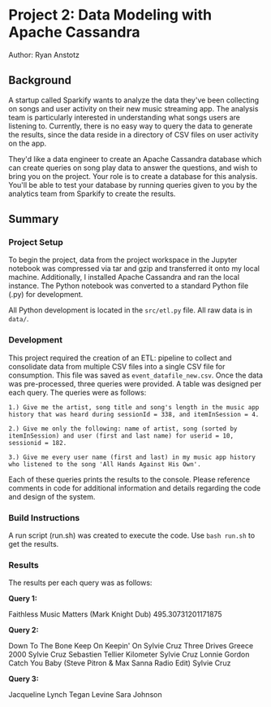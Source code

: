 # Project 2: Data Modeling with Apache Cassandra

Author: Ryan Anstotz

## Background

A startup called Sparkify wants to analyze the data they've been collecting on songs and user activity on their new music streaming app. The analysis team is particularly interested in understanding what songs users are listening to. Currently, there is no easy way to query the data to generate the results, since the data reside in a directory of CSV files on user activity on the app.

They'd like a data engineer to create an Apache Cassandra database which can create queries on song play data to answer the questions, and wish to bring you on the project. Your role is to create a database for this analysis. You'll be able to test your database by running queries given to you by the analytics team from Sparkify to create the results.

## Summary

### Project Setup

To begin the project, data from the project workspace in the Jupyter notebook was compressed via tar and gzip and transferred it onto my local machine. Additionally, I installed Apache Cassandra and ran the local instance. The Python notebook was converted to a standard Python file (.py) for development.

All Python development is located in the `src/etl.py` file. All raw data is in `data/`.

### Development

This project required the creation of an ETL: pipeline to collect and consolidate data from multiple CSV files into a single CSV file for consumption. This file was saved as `event_datafile_new.csv`. Once the data was pre-processed, three queries were provided. A table was designed per each query. The queries were as follows:

    1.) Give me the artist, song title and song's length in the music app history that was heard during sessionId = 338, and itemInSession = 4.

    2.) Give me only the following: name of artist, song (sorted by itemInSession) and user (first and last name) for userid = 10, sessionid = 182.

    3.) Give me every user name (first and last) in my music app history who listened to the song 'All Hands Against His Own'.

Each of these queries prints the results to the console. Please reference comments in code for additional information and details regarding the code and design of the system.

### Build Instructions

A run script (run.sh) was created to execute the code. Use `bash run.sh` to get the results.

### Results

The results per each query was as follows:

**Query 1:**

Faithless Music Matters (Mark Knight Dub) 495.30731201171875

**Query 2:**

Down To The Bone Keep On Keepin' On Sylvie Cruz
Three Drives Greece 2000 Sylvie Cruz
Sebastien Tellier Kilometer Sylvie Cruz
Lonnie Gordon Catch You Baby (Steve Pitron & Max Sanna Radio Edit) Sylvie Cruz

**Query 3:**

Jacqueline Lynch
Tegan Levine
Sara Johnson
